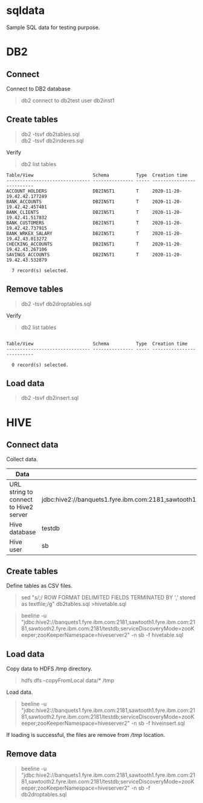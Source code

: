 # sqldata

Sample SQL data for testing purpose.

# DB2

## Connect
Connect to DB2 database

> db2 connect to db2test user db2inst1 <br>

## Create tables

> db2 -tsvf db2tables.sql<br>
> db2 -tsvf db2indexes.sql 

Verify<br>

>db2 list tables
```
Table/View                      Schema          Type  Creation time             
------------------------------- --------------- ----- --------------------------
ACCOUNT_HOLDERS                 DB2INST1        T     2020-11-20-19.42.42.177249
BANK_ACCOUNTS                   DB2INST1        T     2020-11-20-19.42.42.457481
BANK_CLIENTS                    DB2INST1        T     2020-11-20-19.42.41.517832
BANK_CUSTOMERS                  DB2INST1        T     2020-11-20-19.42.42.737915
BANK_WRKEX_SALARY               DB2INST1        T     2020-11-20-19.42.43.013272
CHECKING_ACCOUNTS               DB2INST1        T     2020-11-20-19.42.43.267106
SAVINGS_ACCOUNTS                DB2INST1        T     2020-11-20-19.42.43.532879

  7 record(s) selected.
```

## Remove tables

> db2 -tsvf db2droptables.sql<br>

Verify<br>

>db2 list tables<br>

```

Table/View                      Schema          Type  Creation time             
------------------------------- --------------- ----- --------------------------

  0 record(s) selected.
```

## Load data

> db2 -tsvf db2insert.sql<br>

# HIVE
 
## Connect data

Collect data.

| Data | Sample value |
| -- | -- |
| URL string to connect to Hive2 server | jdbc:hive2://banquets1.fyre.ibm.com:2181,sawtooth1.fyre.ibm.com:2181,sawtooth2.fyre.ibm.com:2181/testdb;serviceDiscoveryMode=zooKeeper;zooKeeperNamespace=hiveserver2
| Hive database | testdb
| Hive user | sb

## Create tables

Define tables as CSV files.<br>

> sed "s/;/ ROW FORMAT DELIMITED FIELDS TERMINATED BY ',' stored as textfile;/g" db2tables.sql  >hivetable.sql<br>

>  beeline -u "jdbc:hive2://banquets1.fyre.ibm.com:2181,sawtooth1.fyre.ibm.com:2181,sawtooth2.fyre.ibm.com:2181/testdb;serviceDiscoveryMode=zooKeeper;zooKeeperNamespace=hiveserver2" -n sb -f hivetable.sql <br>

## Load data

Copy data to HDFS /tmp directory.<br>

> hdfs dfs -copyFromLocal data/* /tmp

Load data.<br>

>  beeline -u "jdbc:hive2://banquets1.fyre.ibm.com:2181,sawtooth1.fyre.ibm.com:2181,sawtooth2.fyre.ibm.com:2181/testdb;serviceDiscoveryMode=zooKeeper;zooKeeperNamespace=hiveserver2" -n sb -f hiveinsert.sql

If loading is successful, the files are remove from */tmp* location.

## Remove data

> beeline -u "jdbc:hive2://banquets1.fyre.ibm.com:2181,sawtooth1.fyre.ibm.com:2181,sawtooth2.fyre.ibm.com:2181/testdb;serviceDiscoveryMode=zooKeeper;zooKeeperNamespace=hiveserver2" -n sb -f db2droptables.sql 
